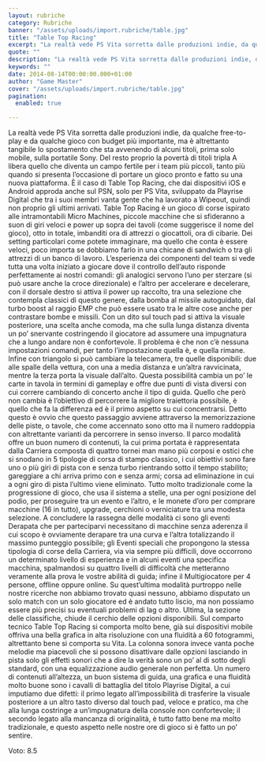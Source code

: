 ```yaml
---
layout: rubriche
category: Rubriche
banner: "/assets/uploads/import.rubriche/table.jpg"
title: "Table Top Racing"
excerpt: "La realtà vede PS Vita sorretta dalle produzioni indie, da qualche free-to-play e da qualche gioco con budget più importante, ma è altrettanto tangibile lo spostamento che sta avvenendo di alcuni titoli, prima solo mobile, sulla portatile Sony. Del resto proprio la povertà di titoli tripla A libera quello che diventa un campo fertile per [&hellip"
quote: ""
description: "La realtà vede PS Vita sorretta dalle produzioni indie, da qualche free-to-play e da qualche gioco con budget più importante, ma è altrettanto tangibile lo spostamento che sta avvenendo di alcuni titoli, prima solo mobile, sulla portatile Sony. Del resto proprio la povertà di titoli tripla A libera quello che diventa un campo fertile per [&hellip"
keywords: ""
date: 2014-08-14T00:00:00.000+01:00
author: "Game Master"
cover: "/assets/uploads/import.rubriche/table.jpg"
pagination:
  enabled: true

---
```


[](https://hotmc.com/wp-content/uploads/2014/08/table.jpg)

La realtà vede PS Vita sorretta dalle produzioni indie, da qualche free-to-play e da qualche gioco con budget più importante, ma è altrettanto tangibile lo spostamento che sta avvenendo di alcuni titoli, prima solo mobile, sulla portatile Sony. Del resto proprio la povertà di titoli tripla A libera quello che diventa un campo fertile per i team più piccoli, tanto più quando si presenta l’occasione di portare un gioco pronto e fatto su una nuova piattaforma. È il caso di Table Top Racing, che dai dispositivi iOS e Android approda anche sul PSN, solo per PS Vita, sviluppato da Playrise Digital che tra i suoi membri vanta gente che ha lavorato a Wipeout, quindi non proprio gli ultimi arrivati. Table Top Racing è un gioco di corse ispirato alle intramontabili Micro Machines, piccole macchine che si sfideranno a suon di giri veloci e power up sopra dei tavoli (come suggerisce il nome del gioco), otto in totale, imbanditi ora di attrezzi o giocattoli, ora di cibarie. Dei setting particolari come potete immaginare, ma quello che conta è essere veloci, poco importa se dobbiamo farlo in una chicane di sandwich o tra gli attrezzi di un banco di lavoro. L’esperienza dei componenti del team si vede tutta una volta iniziato a giocare dove il controllo dell’auto risponde perfettamente ai nostri comandi: gli analogici servono l’uno per sterzare (si può usare anche la croce direzionale) e l’altro per accelerare e decelerare, con il dorsale destro si attiva il power up raccolto, tra una selezione che contempla classici di questo genere, dalla bomba al missile autoguidato, dal turbo boost al raggio EMP che può essere usato tra le altre cose anche per contrastare bombe e missili. Con un dito sul touch pad si attiva la visuale posteriore, una scelta anche comoda, ma che sulla lunga distanza diventa un po’ snervante costringendo il giocatore ad assumere una impugnatura che a lungo andare non è confortevole. Il problema è che non c’è nessuna impostazioni comandi, per tanto l’impostazione quella è, e quella rimane. Infine con triangolo si può cambiare la telecamera, tre quelle disponibili: due alle spalle della vettura, con una a media distanza e un’altra ravvicinata, mentre la terza porta la visuale dall’alto. Questa possibilità cambia un po’ le carte in tavola in termini di gameplay e offre due punti di vista diversi con cui correre cambiando di concerto anche il tipo di guida. Quello che però non cambia è l’obiettivo di percorrere la migliore traiettoria possibile, è quello che fa la differenza ed è il primo aspetto su cui concentrarsi. Detto questo è ovvio che questo passaggio avviene attraverso la memorizzazione delle piste, o tavole, che come accennato sono otto ma il numero raddoppia con altrettante varianti da percorrere in senso inverso. Il parco modalità offre un buon numero di contenuti, la cui prima portata è rappresentata dalla Carriera composta di quattro tornei man mano più corposi e ostici che si snodano in 5 tipologie di corsa di stampo classico, i cui obiettivi sono fare uno o più giri di pista con e senza turbo rientrando sotto il tempo stabilito; gareggiare a chi arriva primo con e senza armi; corsa ad eliminazione in cui a ogni giro di pista l’ultimo viene eliminato. Tutto molto tradizionale come la progressione di gioco, che usa il sistema a stelle, una per ogni posizione del podio, per proseguire tra un evento e l’altro, e le monete d’oro per comprare macchine (16 in tutto), upgrade, cerchioni o verniciature tra una modesta selezione. A concludere la rassegna delle modalità ci sono gli eventi Derapata che per parteciparvi necessitano di macchine senza aderenza il cui scopo è ovviamente derapare tra una curva e l’altra totalizzando il massimo punteggio possibile; gli Eventi speciali che propongono la stessa tipologia di corse della Carriera, via via sempre più difficili, dove occorrono un determinato livello di esperienza e in alcuni eventi una specifica macchina, spalmandosi su quattro livelli di difficoltà che metteranno veramente alla prova le vostre abilità di guida; infine il Multigiocatore per 4 persone, offline oppure online. Su quest’ultima modalità purtroppo nelle nostre ricerche non abbiamo trovato quasi nessuno, abbiamo disputato un solo match con un solo giocatore ed è andato tutto liscio, ma non possiamo essere più precisi su eventuali problemi di lag o altro. Ultima, la sezione delle classifiche, chiude il cerchio delle opzioni disponibili. Sul comparto tecnico Table Top Racing si comporta molto bene, già sui dispositivi mobile offriva una bella grafica in alta risoluzione con una fluidità a 60 fotogrammi, altrettanto bene si comporta su Vita. La colonna sonora invece vanta poche melodie ma piacevoli che si possono disattivare dalle opzioni lasciando in pista solo gli effetti sonori che a dire la verità sono un po’ al di sotto degli standard, con una equalizzazione audio generale non perfetta. Un numero di contenuti all’altezza, un buon sistema di guida, una grafica e una fluidità molto buone sono i cavalli di battaglia del titolo Playrise Digital, a cui imputiamo due difetti: il primo legato all’impossibilità di trasferire la visuale posteriore a un altro tasto diverso dal touch pad, veloce e pratico, ma che alla lunga costringe a un’impugnatura della console non confortevole; il secondo legato alla mancanza di originalità, è tutto fatto bene ma molto tradizionale, e questo aspetto nelle nostre ore di gioco si è fatto un po’ sentire.

Voto: 8.5